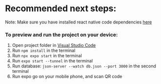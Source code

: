 # Recommended next steps:
Note: Make sure you have installed react native code dependencies [here](https://reactnative.dev/docs/environment-setup#installing-dependencies)

### To preview and run the project on your device:
1. Open project folder in <u>Visual Studio Code</u>
2. Run  `npm install`  in the terminal
3. Run  `npx expo start`  in the terminal
4. Run  `expo start --tunnel` in the terminal
5. Run database: `json-server --watch db.json --port 3000` in the second terminal
6. Run expo go on your mobile phone, and scan QR code
